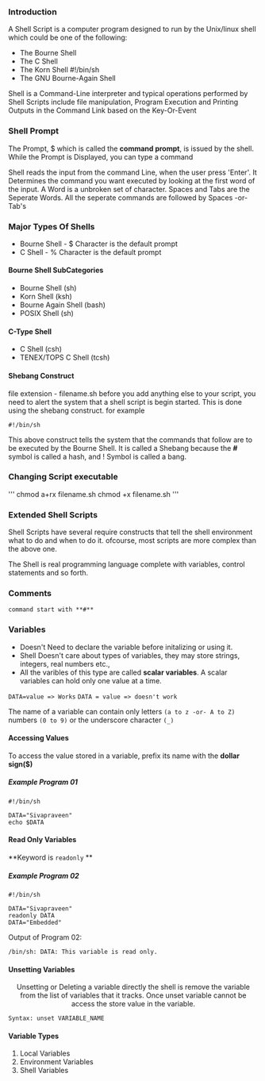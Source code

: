 ### Introduction

A Shell Script is a computer program designed to run by the Unix/linux shell which could be one of the following:
- The Bourne Shell
- The C Shell
- The Korn Shell
#!/bin/sh
- The GNU Bourne-Again Shell

Shell is a Command-Line interpreter and typical operations performed by Shell Scripts include file manipulation,
Program Execution and Printing Outputs in the Command Link based on the Key-Or-Event

### Shell Prompt

The Prompt, $ which is called the **command prompt**, is issued by the shell. While the Prompt is Displayed, you can type a command

Shell reads the input from the command Line, when the user press 'Enter'. It Determines the command you want executed by looking at the first word
of the input. A Word is a unbroken set of character. Spaces and Tabs are the Seperate Words. All the seperate commands are followed by Spaces -or- Tab's

### Major Types Of Shells

- Bourne Shell - $ Character is the default prompt
- C Shell      - % Character is the default prompt

#### Bourne Shell SubCategories
- Bourne Shell (sh)
- Korn Shell (ksh)
- Bourne Again Shell (bash)
- POSIX Shell (sh)

#### C-Type Shell
- C Shell (csh)
- TENEX/TOPS C Shell (tcsh)


#### Shebang Construct

file extension - filename.sh
before you add anything else to your script, you need to alert the system that a shell script is begin started. This is done using the
shebang construct. for example

```
#!/bin/sh
```

This above construct tells the system that the commands that follow are to be executed by the Bourne Shell. It is called a Shebang because the **#** symbol is called a hash, and ! Symbol is called a bang.


### Changing Script executable 

'''
chmod a+rx filename.sh
chmod +x filename.sh
'''


### Extended Shell Scripts
<p align = "left"> Shell Scripts have several require constructs that tell the shell environment what to do and when to do it. ofcourse, most scripts are more complex than the above one. 

The Shell is real programming language complete with variables, control statements and so forth. </p>


### Comments
```
command start with **#** 
```

### Variables

- Doesn't Need to declare the variable before initalizing or using it.
- Shell Doesn't care about types of variables, they may store strings, integers, real numbers etc.,
- All the varibles of this type are called **scalar variables**. A scalar variables can hold only one value at a time.


`DATA=value => Works`
`DATA = value => doesn't work`

The name of a variable can contain only letters `(a to z -or- A to Z)` numbers `(0 to 9)` or the underscore character `(_)`

#### Accessing Values

To access the value stored in a variable, prefix its name with the **dollar sign($)** 

##### Example Program 01
```
#!/bin/sh

DATA="Sivapraveen"
echo $DATA
``` 

#### Read Only Variables

**Keyword is `readonly` **

##### Example Program 02
```
#!/bin/sh

DATA="Sivapraveen"
readonly DATA
DATA="Embedded"
```
Output of Program 02:
```
/bin/sh: DATA: This variable is read only.
```

#### Unsetting Variables

<p align = "center"> Unsetting or Deleting a variable directly the shell is remove the variable from the list of variables that it tracks. Once unset variable cannot be access the store value in the variable.

```
Syntax: unset VARIABLE_NAME
```

#### Variable Types

1. Local Variables
2. Environment Variables
3. Shell Variables


